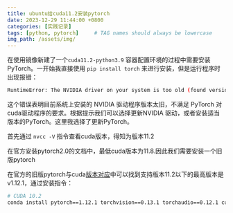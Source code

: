 ```yaml
---
title: ubuntu给cuda11.2安装pytorch
date: 2023-12-29 11:44:00 +0800
categories: [实践记录]
tags: [python, pytorch]     # TAG names should always be lowercase
img_path: /assets/img/
---
```


在使用镜像新建了一个`cuda11.2-python3.9` 容器配置环境的过程中需要安装PyTorch。一开始我直接使用 `pip install torch` 来进行安装，但是运行程序时出现报错：

```bash
RuntimeError: The NVIDIA driver on your system is too old (found version 11020). Please update your GPU driver by downloading and installing a new version from the URL: http://www.nvidia.com/Download/index.aspx Alternatively, go to: https://pytorch.org to install a PyTorch version that has been compiled with your version of the CUDA driver.
```

这个错误表明目前系统上安装的 NVIDIA 驱动程序版本太旧，不满足 PyTorch 对 cuda驱动程序的要求。根据提示我们可以选择更新NVIDIA 驱动，或者安装适当版本的PyTorch。这里我选择了更新PyTorch。

首先通过 `nvcc -V` 指令查看cuda版本，得知为版本11.2

在官方安装pytorch2.0的文档中，最低cuda版本为11.8.因此我们需要安装一个旧版pytorch

在官方的旧版pytorch与cuda[版本对应](https://pytorch.org/get-started/previous-versions)中可以找到支持版本11.2以下的最高版本是v1.12.1，通过安装指令：

```bash
# CUDA 10.2
conda install pytorch==1.12.1 torchvision==0.13.1 torchaudio==0.12.1 cudatoolkit=10.2 -c pytorch
```

 